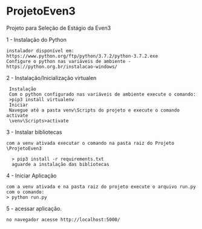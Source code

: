 # ProjetoEven3
Projeto para Seleção de Estágio da Even3



1 - Instalação do Python

    instalador disponível em:
    https://www.python.org/ftp/python/3.7.2/python-3.7.2.exe
    Configure o python nas variáveis de ambiente - https://python.org.br/instalacao-windows/

2 - Instalação/Inicialização virtualen

     Instalação
     Com o python configurado nas variáveis de ambiente execute o comando:
     >pip3 install virtualenv
     Iniciar
     Navegue até a pasta venv\Scripts do projeto e execute o comando activate
     \venv\Scripts>activate
3 - Instalar bibliotecas 

    com a venv ativada executar o comando na pasta raiz do Projeto \ProjetoEven3
     
      > pip3 install -r requirements.txt
      aguarde a instalação das bibliotecas 

4 - Iniciar Aplicação

    com a venv ativada e na pasta raiz do projeto execute o arquivo run.py com o comando:
    > python run.py
    
 5 - acessar aplicação.
 
    no navegador acesse http://localhost:5000/
